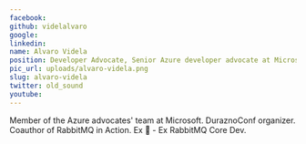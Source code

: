 ```yaml
---
facebook: 
github: videlalvaro
google: 
linkedin: 
name: Alvaro Videla
position: Developer Advocate, Senior Azure developer advocate at Microsoft, co-author of RabbitMQ in Action
pic_url: uploads/alvaro-videla.png
slug: alvaro-videla
twitter: old_sound
youtube: 
---
```

Member of the Azure advocates' team at Microsoft. DuraznoConf organizer. Coauthor of RabbitMQ in Action. Ex  - Ex RabbitMQ Core Dev.
